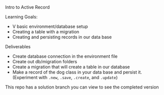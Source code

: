 Intro to Active Record

Learning Goals:
* V basic environment/database setup
* Creating a table with a migration
* Creating and persisting records in our data base

Deliverables
* Create database connection in the environment file
* Create out db/migration folders
* Create a migration that will create a table in our database
* Make a record of the dog class in your data base and persist it. (Experiment with `.new`, `.save`, `.create`, and `.update`)

This repo has a solution branch you can view to see the completed version
